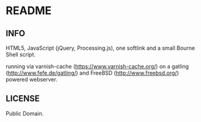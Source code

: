 README
=======

INFO
-----
HTML5, JavaScript (jQuery, Processing.js), one softlink and a small Bourne Shell script.

running via varnish-cache (https://www.varnish-cache.org/) on a gatling (http://www.fefe.de/gatling/) 
and FreeBSD (http://www.freebsd.org/) powered webserver.

LICENSE
--------
Public Domain.
